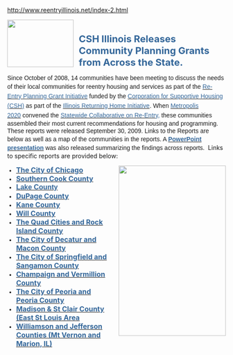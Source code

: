 http://www.reentryillinois.net/index-2.html
<DIV id=media_image|155051 class=zblMedia contentEditable=false style="HEIGHT: 109px; WIDTH: 153px; FLOAT: left; TEXT-ALIGN: center; MARGIN: 0pt 12px 0pt 0pt" ly:comptype="media.image"><IMG style="HEIGHT: 100%; WIDTH: 100%; DISPLAY: inline" src="http://media.tripod.lycos.com:80/preview/2898032/1024x1024-155051.jpg"></DIV>
<P></P>
<P>&nbsp;</P>
<P></P>
<P><SPAN style="FONT-SIZE: 22px; FONT-WEIGHT: bold; COLOR: rgb(0,128,255); LINE-HEIGHT: 27px"><SPAN class=WEBON_COLOR style="COLOR: rgb(51,102,153)">CSH Illinois Releases Community Planning Grants from Across the State.</SPAN></SPAN></P>
<P></P>
<P style="TEXT-ALIGN: left"><SPAN style="FONT-SIZE: 14px; FONT-FAMILY: Arial,Helvetica,sans-serif; TEXT-ALIGN: center; LINE-HEIGHT: 17px" target="_blank">Since October of 2008, 14 communities have been meeting to discuss the needs of their local communities for reentry housing and services as part of the <A href="http://documents.csh.org/documents/il/partners.pdf"><SPAN style="FONT-SIZE: 18px; LINE-HEIGHT: 22px"><SPAN class=WEBON_COLOR style="COLOR: rgb(51,102,153)"><SPAN class=WEBON_SIZE style="FONT-SIZE: 14px">Re-Entry Planning Grant Initiative</SPAN></SPAN></SPAN></A> funded by the <A href="http://www.csh.org/" target=_blank><SPAN style="FONT-SIZE: 18px; LINE-HEIGHT: 22px"><SPAN class=WEBON_COLOR style="COLOR: rgb(51,102,153)"><SPAN class=WEBON_SIZE style="FONT-SIZE: 14px">Corporation for Supportive Housing (CSH)</SPAN></SPAN></SPAN></A><SPAN class=WEBON_COLOR style="COLOR: rgb(51,102,153)"> </SPAN>as part of the <A href="http://www.csh.org/index.cfm?fuseaction=Page.viewPage&amp;pageId=4469" target=_blank><SPAN style="FONT-SIZE: 18px; LINE-HEIGHT: 22px"><SPAN class=WEBON_COLOR style="COLOR: rgb(51,102,153)"><SPAN class=WEBON_SIZE style="FONT-SIZE: 14px">Illinois Returning Home Initiative</SPAN></SPAN></SPAN></A>. When <A href="http://www.chicagometropolis2020.org/"><SPAN style="FONT-SIZE: 18px; LINE-HEIGHT: 22px"><SPAN class=WEBON_COLOR style="COLOR: rgb(51,102,153)"><SPAN class=WEBON_SIZE style="FONT-SIZE: 14px">Metropolis 2020</SPAN></SPAN></SPAN></A>&nbsp;convened the <A href="http://media.webon.lycos.com/1426770/519451.doc" target=_blank><SPAN style="FONT-SIZE: 18px; LINE-HEIGHT: 22px"><SPAN class=WEBON_COLOR style="COLOR: rgb(51,102,153)"><SPAN class=WEBON_SIZE style="FONT-SIZE: 14px">Statewide Collaborative on Re-Entry</SPAN></SPAN></SPAN></A><SPAN class=WEBON_COLOR style="COLOR: rgb(51,102,153)">,</SPAN> these communities assembled their most current recommendations for housing and programming. These reports were released September 30, 2009. Links to the Reports are below as well as a map of the communities in the reports. A <A href="http://media.webon.lycos.com/1426770/519452.ppt" target=_blank><SPAN style="FONT-SIZE: 16px; FONT-WEIGHT: bold; LINE-HEIGHT: 20px"><SPAN class=WEBON_COLOR style="COLOR: rgb(51,102,153)"><SPAN class=WEBON_SIZE style="FONT-SIZE: 14px">PowerPoint presentation</SPAN></SPAN></SPAN></A> was also released summarizing the findings across repo<STRONG><STRONG></STRONG></STRONG>rts.</SPAN>&nbsp; Links to specific reports are provided below:<BR></P>
<P></P>
<DIV id=media_image|403939 class=zblMedia contentEditable=false style="HEIGHT: 392px; WIDTH: 247px; FLOAT: right; TEXT-ALIGN: center; MARGIN: 0pt 0pt 0pt 12px" ly:comptype="media.image"><IMG style="HEIGHT: 100%; WIDTH: 100%; DISPLAY: inline" src="http://media.tripod.lycos.com:80/preview/2898032/1024x1024-403939.jpg"></DIV>
<P></P>
<P></P>
<UL style="FONT-SIZE: 12px">
<LI><A href="http://media.webon.lycos.com/1426770/403951.doc" target=_blank><SPAN style="FONT-SIZE: 14px; FONT-WEIGHT: bold; LINE-HEIGHT: 17px"><SPAN style="FONT-SIZE: 16px; LINE-HEIGHT: 20px" target="_blank"><SPAN class=WEBON_COLOR style="COLOR: rgb(51,102,153)">The City of Chicago</SPAN></SPAN></SPAN></A><BR>
<LI><A href="http://media.webon.lycos.com/1426770/403956.doc" target=_blank><SPAN style="FONT-SIZE: 16px; FONT-WEIGHT: bold; LINE-HEIGHT: 20px"><SPAN class=WEBON_COLOR style="COLOR: rgb(51,102,153)">Southern Cook County</SPAN><BR></SPAN></A>
<LI><SPAN style="FONT-SIZE: 16px; FONT-WEIGHT: bold; LINE-HEIGHT: 20px"><A href="http://media.webon.lycos.com/1426770/403960.doc" target=_blank><SPAN style="FONT-FAMILY: Arial,Helvetica,sans-serif"><SPAN class=WEBON_COLOR style="COLOR: rgb(51,102,153)"><SPAN class=WEBON_FONT style="FONT-FAMILY: Tahoma,Geneva,sans-serif">L</SPAN><SPAN class=WEBON_FONT style="FONT-FAMILY: Trebuchet MS,Helvetica,sans-serif">a</SPAN><SPAN class=WEBON_FONT style="FONT-FAMILY: Trebuchet MS,Helvetica,sans-serif">k</SPAN><SPAN class=WEBON_FONT style="FONT-FAMILY: Trebuchet MS,Helvetica,sans-serif">e County</SPAN></SPAN></SPAN></A><BR></SPAN>
<LI><A href="http://media.webon.lycos.com/1426770/403953.doc" target=_blank><SPAN style="FONT-SIZE: 16px; FONT-WEIGHT: bold; LINE-HEIGHT: 20px"><SPAN class=WEBON_COLOR style="COLOR: rgb(51,102,153)">DuPage County</SPAN><BR></SPAN></A>
<LI><A href="http://media.webon.lycos.com/1426770/404062.doc" target=_blank><SPAN style="FONT-SIZE: 16px; FONT-WEIGHT: bold; LINE-HEIGHT: 20px"><SPAN class=WEBON_COLOR style="COLOR: rgb(51,102,153)">Kane County</SPAN><BR></SPAN></A>
<LI><A href="http://media.webon.lycos.com/1426770/404462.doc" target=_blank><SPAN style="FONT-SIZE: 16px; FONT-WEIGHT: bold; LINE-HEIGHT: 20px"><SPAN class=WEBON_COLOR style="COLOR: rgb(51,102,153)">Will County</SPAN></SPAN></A><BR>
<LI><A href="http://media.webon.lycos.com/1426770/403967.doc" target=_blank><SPAN style="FONT-SIZE: 16px; FONT-WEIGHT: bold; LINE-HEIGHT: 20px"><SPAN class=WEBON_COLOR style="COLOR: rgb(51,102,153)">The Quad Cities and Rock Island County</SPAN><BR></SPAN></A>
<LI><A href="http://media.webon.lycos.com/1426770/403962.doc" target=_blank><SPAN style="FONT-SIZE: 16px; FONT-WEIGHT: bold; LINE-HEIGHT: 20px"><SPAN class=WEBON_COLOR style="COLOR: rgb(51,102,153)">The City of Decatur and Macon County</SPAN><BR></SPAN></A>
<LI><A href="http://media.webon.lycos.com/1426770/403952.pdf" target=_blank><SPAN style="FONT-SIZE: 16px; FONT-WEIGHT: bold; LINE-HEIGHT: 20px"><SPAN class=WEBON_COLOR style="COLOR: rgb(51,102,153)">The City of Springfield and Sangamon County</SPAN><BR></SPAN></A>
<LI><A href="http://media.webon.lycos.com/1426770/403945.doc" target=_blank><SPAN style="FONT-SIZE: 16px; FONT-WEIGHT: bold; LINE-HEIGHT: 20px"><SPAN class=WEBON_COLOR style="COLOR: rgb(51,102,153)">Champaign and Vermillion County</SPAN><BR></SPAN></A>
<LI><SPAN style="FONT-SIZE: 16px; FONT-WEIGHT: bold; LINE-HEIGHT: 20px"><A href="http://media.webon.lycos.com/1426770/584788.doc" target=_blank><SPAN class=WEBON_COLOR style="COLOR: rgb(51,102,153)">The City of Peoria and Peoria County</SPAN></A></SPAN>
<LI><A href="http://media.webon.lycos.com/1426770/546994.pdf" target=_blank><SPAN style="FONT-SIZE: 16px; FONT-WEIGHT: bold; LINE-HEIGHT: 20px"><SPAN class=WEBON_COLOR style="COLOR: rgb(51,102,153)">Madison &amp; St Clair County (East St Louis Area</SPAN></SPAN></A>
<LI><SPAN style="FONT-SIZE: 16px; FONT-WEIGHT: bold; LINE-HEIGHT: 20px"><SPAN><A href="http://media.webon.lycos.com/1426770/403958.doc" target=_blank><SPAN class=WEBON_COLOR style="COLOR: rgb(51,102,153)">Williamson and Jefferson Counties (Mt Vernon and Marion, IL)</SPAN></A></SPAN></SPAN><BR></LI></UL>
<P></P>
<P><BR></P>
<P></P>
<P><BR></P>
<DIV class=clr></DIV>
